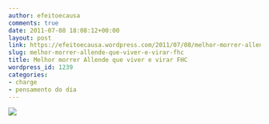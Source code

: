 ```yaml
---
author: efeitoecausa
comments: true
date: 2011-07-08 18:08:12+00:00
layout: post
link: https://efeitoecausa.wordpress.com/2011/07/08/melhor-morrer-allende-que-viver-e-virar-fhc/
slug: melhor-morrer-allende-que-viver-e-virar-fhc
title: Melhor morrer Allende que viver e virar FHC
wordpress_id: 1239
categories:
- charge
- pensamento do dia
---
```


[![](http://efeitoecausa.files.wordpress.com/2011/07/allende-fhc.jpg)](http://efeitoecausa.files.wordpress.com/2011/07/allende-fhc.jpg)
